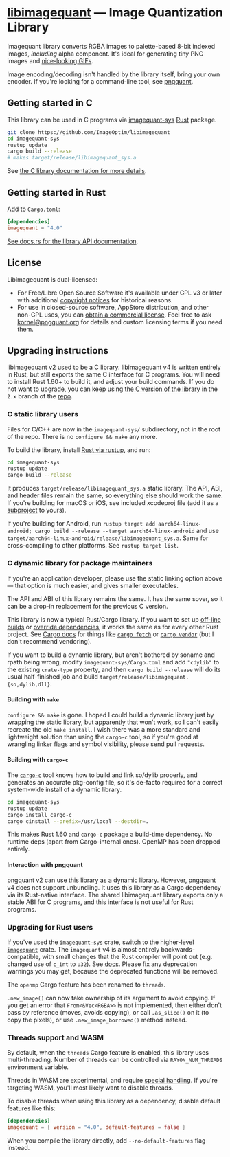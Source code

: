 # [libimagequant](https://pngquant.org/lib/) — Image Quantization Library

Imagequant library converts RGBA images to palette-based 8-bit indexed images, *including* alpha component. It's ideal for generating tiny PNG images and [nice-looking GIFs](https://gif.ski).

Image encoding/decoding isn't handled by the library itself, bring your own encoder. If you're looking for a command-line tool, see [pngquant](https://pngquant.org).

## Getting started in C

This library can be used in C programs via [imagequant-sys](https://github.com/ImageOptim/libimagequant/tree/main/imagequant-sys) [Rust](https://www.rust-lang.org/) package.

```bash
git clone https://github.com/ImageOptim/libimagequant
cd imagequant-sys
rustup update
cargo build --release
# makes target/release/libimagequant_sys.a
```

See [the C library documentation for more details](https://pngquant.org/lib/).

## Getting started in Rust

Add to `Cargo.toml`:

```toml
[dependencies]
imagequant = "4.0"
```

[See docs.rs for the library API documentation](https://docs.rs/imagequant).

## License

Libimagequant is dual-licensed:

* For Free/Libre Open Source Software it's available under GPL v3 or later with additional [copyright notices](https://raw.github.com/ImageOptim/libimagequant/master/COPYRIGHT) for historical reasons.
* For use in closed-source software, AppStore distribution, and other non-GPL uses, you can [obtain a commercial license](https://supso.org/projects/pngquant). Feel free to ask kornel@pngquant.org for details and custom licensing terms if you need them.

## Upgrading instructions

libimagequant v2 used to be a C library. libimagequant v4 is written entirely in Rust, but still exports the same C interface for C programs. You will need to install Rust 1.60+ to build it, and adjust your build commands. If you do not want to upgrade, you can keep using [the C version of the library](https://github.com/imageoptim/libimagequant/tree/2.x) in the `2.x` branch of the [repo](https://github.com/ImageOptim/libimagequant).

### C static library users

Files for C/C++ are now in the `imagequant-sys/` subdirectory, not in the root of the repo. There is no `configure && make` any more.

To build the library, install [Rust via rustup](https://rustup.rs), and run:

```bash
cd imagequant-sys
rustup update
cargo build --release
```

It produces `target/release/libimagequant_sys.a` static library. The API, ABI, and header files remain the same, so everything else should work the same.
If you're building for macOS or iOS, see included xcodeproj file (add it as a [subproject](https://gitlab.com/kornelski/cargo-xcode#usage) to yours).

If you're building for Android, run `rustup target add aarch64-linux-android; cargo build --release --target aarch64-linux-android` and use `target/aarch64-linux-android/release/libimagequant_sys.a`. Same for cross-compiling to other platforms. See `rustup target list`.

### C dynamic library for package maintainers

If you're an application developer, please use the static linking option above — that option is much easier, and gives smaller executables.

The API and ABI of this library remains the same. It has the same sover, so it can be a drop-in replacement for the previous C version.

This library is now a typical Rust/Cargo library. If you want to set up [off-line builds](https://doc.rust-lang.org/cargo/faq.html#how-can-cargo-work-offline) or [override dependencies](https://doc.rust-lang.org/cargo/reference/overriding-dependencies.html), it works the same as for every other Rust project. See [Cargo docs](https://doc.rust-lang.org/cargo/) for things like [`cargo fetch`](https://doc.rust-lang.org/cargo/commands/cargo-fetch.html) or [`cargo vendor`](https://doc.rust-lang.org/cargo/commands/cargo-vendor.html) (but I don't recommend vendoring).

If you want to build a dynamic library, but aren't bothered by soname and rpath being wrong, modify `imagequant-sys/Cargo.toml` and add `"cdylib"` to the existing `crate-type` property, and then `cargo build --release` will do its usual half-finished job and build `target/release/libimagequant.{so,dylib,dll}`.

#### Building with `make`

`configure && make` is gone. I hoped I could build a dynamic library just by wrapping the static library, but apparently that won't work, so I can't easily recreate the old `make install`. I wish there was a more standard and lightweight solution than using the `cargo-c` tool, so if you're good at wrangling linker flags and symbol visibility, please send pull requests.

#### Building with `cargo-c`

The [`cargo-c`](//lib.rs/cargo-c) tool knows how to build and link so/dylib properly, and generates an accurate pkg-config file, so it's de-facto required for a correct system-wide install of a dynamic library.

```bash
cd imagequant-sys
rustup update
cargo install cargo-c
cargo cinstall --prefix=/usr/local --destdir=.
```

This makes Rust 1.60 and `cargo-c` package a build-time dependency. No runtime deps (apart from Cargo-internal ones). OpenMP has been dropped entirely.

#### Interaction with pngquant

pngquant v2 can use this library as a dynamic library. However, pngquant v4 does not support unbundling. It uses this library as a Cargo dependency via its Rust-native interface. The shared libimagequant library exports only a stable ABI for C programs, and this interface is not useful for Rust programs.

### Upgrading for Rust users

If you've used the [`imagequant-sys`](//lib.rs/imagequant-sys) crate, switch to the higher-level [`imagequant`](//lib.rs/imagequant) crate. The `imagequant` v4 is almost entirely backwards-compatible, with small changes that the Rust compiler will point out (e.g. changed use of `c_int` to `u32`). See [docs](https://docs.rs/imagequant). Please fix any deprecation warnings you may get, because the deprecated functions will be removed.

The `openmp` Cargo feature has been renamed to `threads`.

`.new_image()` can now take ownership of its argument to avoid copying. If you get an error that `From<&Vec<RGBA>>` is not implemented, then either don't pass by reference (moves, avoids copying), or call `.as_slice()` on it (to copy the pixels), or use `.new_image_borrowed()` method instead.

### Threads support and WASM

By default, when the `threads` Cargo feature is enabled, this library uses multi-threading. Number of threads can be controlled via `RAYON_NUM_THREADS` environment variable.

Threads in WASM are experimental, and require [special handling](https://github.com/GoogleChromeLabs/wasm-bindgen-rayon). If you're targeting WASM, you'll most likely want to disable threads.

To disable threads when using this library as a dependency, disable default features like this:

```toml
[dependencies]
imagequant = { version = "4.0", default-features = false }
```

When you compile the library directly, add `--no-default-features` flag instead.

